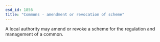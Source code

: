 ```yaml
---
esd_id: 1856
title: "Commons - amendment or revocation of scheme"
---
```


A local authority may amend or revoke a scheme for the regulation and management of a common.

